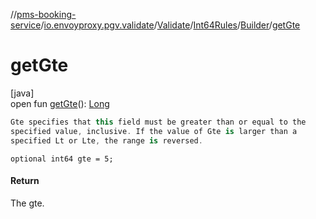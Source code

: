 //[pms-booking-service](../../../../../index.md)/[io.envoyproxy.pgv.validate](../../../index.md)/[Validate](../../index.md)/[Int64Rules](../index.md)/[Builder](index.md)/[getGte](get-gte.md)

# getGte

[java]\
open fun [getGte](get-gte.md)(): [Long](https://kotlinlang.org/api/core/kotlin-stdlib/kotlin/-long/index.html)

```kotlin
Gte specifies that this field must be greater than or equal to the
specified value, inclusive. If the value of Gte is larger than a
specified Lt or Lte, the range is reversed.

```
`optional int64 gte = 5;`

#### Return

The gte.